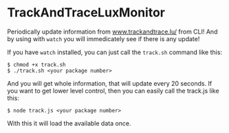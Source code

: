 # TrackAndTraceLuxMonitor
Periodically update information from www.trackandtrace.lu/ from CLI! And by using with `watch` you will immedicately see if there is any update!

If you have `watch` installed, you can just call the `track.sh` command like this:
```
$ chmod +x track.sh
$ ./track.sh <your package number>
```

And you will get whole information, that will update every 20 seconds.
If you want to get lower level control, then you can easily call the track.js like this:
```
$ node track.js <your package number>
```
With this it will load the available data once.
